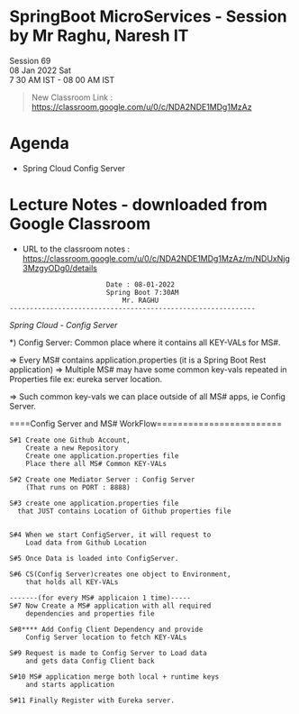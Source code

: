 # SpringBoot MicroServices - Session by Mr Raghu, Naresh IT

Session 69 \
08 Jan 2022 Sat \
7 30 AM IST - 08 00 AM IST

> New Classroom Link : https://classroom.google.com/u/0/c/NDA2NDE1MDg1MzAz

# Agenda

* Spring Cloud Config Server

# Lecture Notes - downloaded from Google Classroom

* URL to the classroom notes : https://classroom.google.com/u/0/c/NDA2NDE1MDg1MzAz/m/NDUxNjg3MzgyODg0/details

```
						Date : 08-01-2022
						Spring Boot 7:30AM
 						    Mr. RAGHU
-------------------------------------------------------------
```
*Spring Cloud - Config Server*

*) Config Server: Common place where it contains all KEY-VALs for MS#.

=> Every MS# contains application.properties (it is a Spring Boot Rest application)
=> Multiple MS# may have some common key-vals repeated in Properties file
	ex: eureka server location.

=> Such common key-vals we can place outside of all MS# apps, ie Config Server.


====Config Server and MS# WorkFlow========================
```
S#1 Create one Github Account,
    Create a new Repository
    Create one application.properties file
    Place there all MS# Common KEY-VALs

S#2 Create one Mediator Server : Config Server
	(That runs on PORT : 8888)

S#3 create one application.properties file
  that JUST contains Location of Github properties file


S#4 When we start ConfigServer, it will request to
	Load data from Github Location

S#5 Once Data is loaded into ConfigServer.

S#6 CS(Config Server)creates one object to Environment,
    that holds all KEY-VALs

-------(for every MS# applicaion 1 time)-----
S#7 Now Create a MS# application with all required
    dependencies and properties file

S#8**** Add Config Client Dependency and provide
	Config Server location to fetch KEY-VALs

S#9 Request is made to Config Server to Load data
    and gets data Config Client back

S#10 MS# application merge both local + runtime keys
    and starts application

S#11 Finally Register with Eureka server.
```
